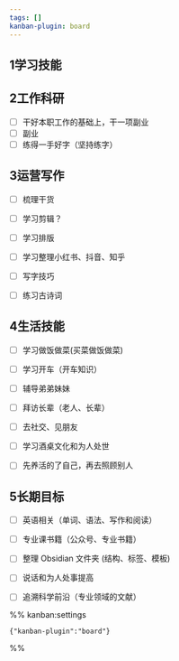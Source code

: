 ```yaml
---
tags: []
kanban-plugin: board
---
```


## 1学习技能



## 2工作科研

- [ ] 干好本职工作的基础上，干一项副业
- [ ] 副业
- [ ] 练得一手好字（坚持练字）
## 3运营写作

- [ ] 梳理干货
- [ ] 学习剪辑？
- [ ] 学习排版
- [ ] 学习整理小红书、抖音、知乎
- [ ] 写字技巧
- [ ] 练习古诗词


## 4生活技能

- [ ] 学习做饭做菜(买菜做饭做菜)
- [ ] 学习开车（开车知识）
- [ ] 辅导弟弟妹妹
- [ ] 拜访长辈（老人、长辈）
- [ ] 去社交、见朋友
- [ ] 学习酒桌文化和为人处世
- [ ] 先养活的了自己，再去照顾别人


## 5长期目标

- [ ] 英语相关（单词、语法、写作和阅读）
- [ ] 专业课书籍（公众号、专业书籍）
- [ ] 整理 Obsidian  文件夹 (结构、标签、模板)
- [ ] 说话和为人处事提高
- [ ] 追溯科学前沿（专业领域的文献）




%% kanban:settings
```
{"kanban-plugin":"board"}
```
%%